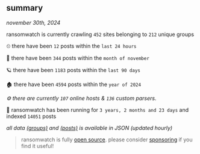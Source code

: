 
## summary
_november 30th, 2024_

ransomwatch is currently crawling `452` sites belonging to `212` unique groups

⏲ there have been `12` posts within the `last 24 hours`

🦈 there have been `344` posts within the `month of november`

🪐 there have been `1183` posts within the `last 90 days`

🏚 there have been `4594` posts within the `year of 2024`

_⚙️ there are currently `107` online hosts & `136` custom parsers._

🦕 ransomwatch has been running for `3 years, 2 months and 23 days` and indexed `14051` posts

_all data  [(groups)](http://ransomwhat.telemetry.ltd/groups) and [(posts)](http://ransomwhat.telemetry.ltd/posts) is available in JSON (updated hourly)_

> ransomwatch is fully [open source](https://github.com/joshhighet/ransomwatch#ransomwatch--). please consider [sponsoring](https://github.com/sponsors/joshhighet) if you find it useful!

